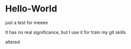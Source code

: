# Hello-World
just a test for meeee

It has no real significance, but I use it for train my git skills

altered
